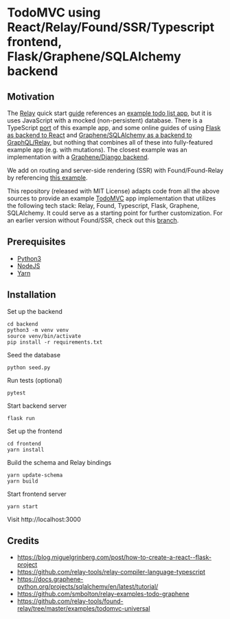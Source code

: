 # TodoMVC using React/Relay/Found/SSR/Typescript frontend, Flask/Graphene/SQLAlchemy backend

## Motivation

The [Relay](https://relay.dev) quick start [guide](https://relay.dev/docs/en/quick-start-guide) references an [example todo list app](https://github.com/relayjs/relay-examples/tree/master/todo), but it is uses JavaScript with a mocked (non-persistent) database. There is a TypeScript [port](https://github.com/relay-tools/relay-compiler-language-typescript/tree/master/example) of this example app, and some online guides of using [Flask as backend to React](https://blog.miguelgrinberg.com/post/how-to-create-a-react--flask-project) and [Graphene/SQLAlchemy as a backend to GraphQL/Relay](https://docs.graphene-python.org/projects/sqlalchemy/en/latest/tutorial/), but nothing that combines all of these into fully-featured example app (e.g. with mutations). The closest example was an implementation with a [Graphene/Django backend](https://github.com/smbolton/relay-examples-todo-graphene).

We add on routing and server-side rendering (SSR) with Found/Found-Relay by referencing [this example](https://github.com/relay-tools/found-relay/tree/master/examples/todomvc-universal).

This repository (released with MIT License) adapts code from all the above sources to provide an example [TodoMVC](http://todomvc.com) app implementation that utilizes the following tech stack: Relay, Found, Typescript, Flask, Graphene, SQLAlchemy. It could serve as a starting point for further customization. For an earlier version without Found/SSR, check out this [branch](https://github.com/kahkeng/relay-flask-sqlalchemy-todo-app/tree/without_found_ssr).

## Prerequisites

* [Python3](https://www.python.org)
* [NodeJS](https://nodejs.org)
* [Yarn](https://yarnpkg.com)

## Installation

Set up the backend

```
cd backend
python3 -m venv venv
source venv/bin/activate
pip install -r requirements.txt
```

Seed the database

```
python seed.py
```

Run tests (optional)

```
pytest
```

Start backend server

```
flask run
```

Set up the frontend

```
cd frontend
yarn install
```

Build the schema and Relay bindings

```
yarn update-schema
yarn build
```

Start frontend server

```
yarn start
```

Visit http://localhost:3000


## Credits

* https://blog.miguelgrinberg.com/post/how-to-create-a-react--flask-project
* https://github.com/relay-tools/relay-compiler-language-typescript
* https://docs.graphene-python.org/projects/sqlalchemy/en/latest/tutorial/
* https://github.com/smbolton/relay-examples-todo-graphene
* https://github.com/relay-tools/found-relay/tree/master/examples/todomvc-universal

